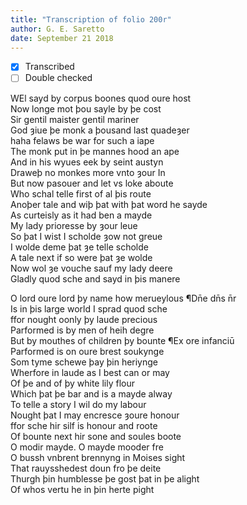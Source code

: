 ```yaml
---
title: "Transcription of folio 200r"
author: G. E. Saretto
date: September 21 2018
---
```


- [x] Transcribed
- [ ] Double checked

WEl sayd by corpus boones quod oure host  
Now longe mot þou sayle by þe cost  
Sir gentil maister gentil mariner  
God ȝiue þe monk a þousand last quadeȝer  
haha felaws be war for such a iape  
The monk put in þe mannes hood an ape  
And in his wyues eek by seint austyn  
Draweþ no monkes more vnto ȝour In  
But now pasouer and let vs loke aboute  
Who schal telle first of al þis route  
Anoþer tale and wiþ þat with þat word he sayde  
As curteisly as it had ben a mayde  
My lady prioresse by ȝour leue  
So þat I wist I scholde ȝow not greue  
I wolde deme þat ȝe telle scholde  
A tale next if so were þat ȝe wolde  
Now wol ȝe vouche sauf my lady deere  
Gladly quod sche and sayd in þis manere  

O lord oure lord þy name how merueylous ¶Dn̄e dn̄s n̄r  
Is in þis large world I sprad quod sche  
ffor nought oonly þy laude precious  
Parformed is by men of heih degre  
But by mouthes of children þy bounte ¶Ex ore infanciū  
Parformed is on oure brest soukynge  
Som tyme schewe þay þin heriynge  
Wherfore in laude as I best can or may  
Of þe and of þy white lily flour  
Which þat þe bar and is a mayde alway  
To telle a story I wil do my labour  
Nought þat I may encresce ȝoure honour  
ffor sche hir silf is honour and roote  
Of bounte next hir sone and soules boote  
O modir mayde. O mayde mooder fre  
O bussh vnbrent brennyng in Moises sight  
That rauysshedest doun fro þe deite  
Thurgh þin humblesse þe gost þat in þe alight  
Of whos vertu he in þin herte pight  
